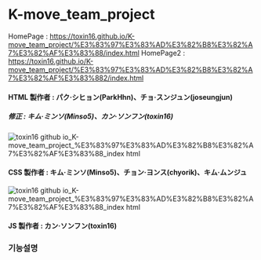 # K-move_team_project

HomePage : https://toxin16.github.io/K-move_team_project/%E3%83%97%E3%83%AD%E3%82%B8%E3%82%A7%E3%82%AF%E3%83%88/index.html
HomePage2 : https://toxin16.github.io/K-move_team_project/%E3%83%97%E3%83%AD%E3%82%B8%E3%82%A7%E3%82%AF%E3%83%882/index.html
#### HTML 製作者 : パク·シヒョン(ParkHhn)、チョ·スンジュン(joseungjun)
##### 修正 : キム·ミンソ(Minso5)、カン·ソンフン(toxin16)
![toxin16 github io_K-move_team_project_%E3%83%97%E3%83%AD%E3%82%B8%E3%82%A7%E3%82%AF%E3%83%88_index html](https://user-images.githubusercontent.com/109052012/194800520-1f57020a-4c3f-46d0-a2af-8c21d06fca40.png)

#### CSS 製作者 : キム·ミンソ(Minso5)、チョン·ヨンス(chyorik)、キム·ムンジュ
![toxin16 github io_K-move_team_project_%E3%83%97%E3%83%AD%E3%82%B8%E3%82%A7%E3%82%AF%E3%83%88_index html](https://user-images.githubusercontent.com/109052012/200175348-35681ec6-f91e-4bbd-8807-7a79861a397f.png)

#### JS 製作者 : カン·ソンフン(toxin16)

### 기능설명
